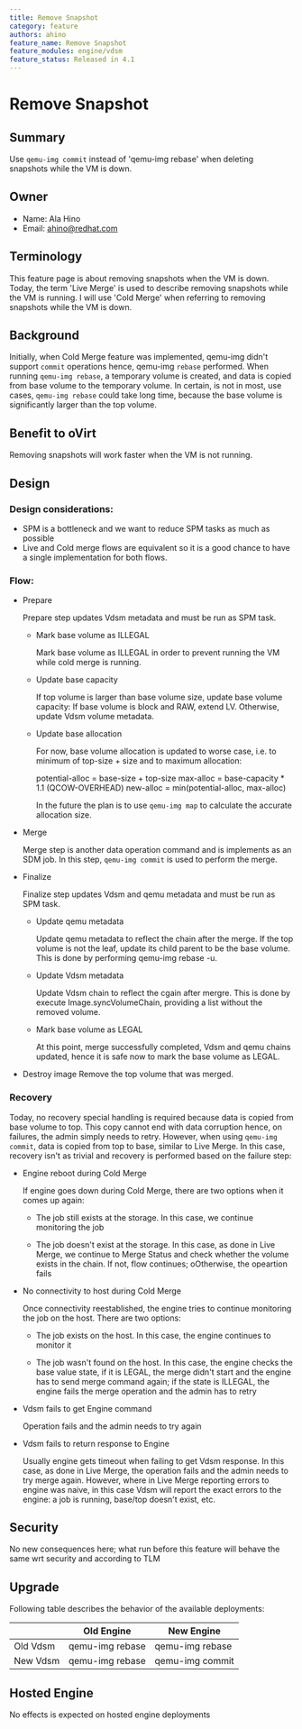 ```yaml
---
title: Remove Snapshot
category: feature
authors: ahino
feature_name: Remove Snapshot
feature_modules: engine/vdsm
feature_status: Released in 4.1
---
```


# Remove Snapshot

## Summary

Use `qemu-img commit` instead of 'qemu-img rebase' when deleting snapshots while the VM is down.

## Owner

*   Name: Ala Hino
*   Email: <ahino@redhat.com>

## Terminology

This feature page is about removing snapshots when the VM is down. Today, the term 'Live Merge' is used to describe removing snapshots while the VM is running. I will use 'Cold Merge' when referring to removing snapshots while the VM is down.

## Background

Initially, when Cold Merge feature was implemented, qemu-img didn't support `commit` operations hence, qemu-img `rebase` performed. When running `qemu-img rebase`, a temporary volume is created, and data is copied from base volume to the temporary volume. In certain, is not in most, use cases, `qemu-img rebase` could take long time, because the base volume is significantly larger than the top volume.

## Benefit to oVirt

Removing snapshots will work faster when the VM is not running.

## Design

### Design considerations:

* SPM is a bottleneck and we want to reduce SPM tasks as much as possible
* Live and Cold merge flows are equivalent so it is a good chance to have a single implementation for both flows. 

### Flow:

* Prepare

    Prepare step updates Vdsm metadata and must be run as SPM task.

    * Mark base volume as ILLEGAL

        Mark base volume as ILLEGAL in order to prevent running the VM while cold merge is running.

    * Update base capacity

        If top volume is larger than base volume size, update base volume capacity:
        If base volume is block and RAW, extend LV. Otherwise, update Vdsm volume metadata.

    * Update base allocation

        For now, base volume allocation is updated to worse case, i.e. to minimum of top-size + size and to maximum allocation:

        potential-alloc = base-size + top-size
        max-alloc = base-capacity * 1.1 (QCOW-OVERHEAD)
        new-alloc = min(potential-alloc, max-alloc)

        In the future the plan is to use `qemu-img map` to calculate the accurate allocation size.

* Merge

    Merge step is another data operation command and is implements as an SDM job.
    In this step, `qemu-img commit` is used to perform the merge.

* Finalize

    Finalize step updates Vdsm and qemu metadata and must be run as SPM task.

    * Update qemu metadata
    
        Update qemu metadata to reflect the chain after the merge. If the top volume is not the leaf, update its child parent to be the base volume. This is done by performing qemu-img rebase -u.

    * Update Vdsm metadata

        Update Vdsm chain to reflect the cgain after mergre. This is done by execute Image.syncVolumeChain, providing a list without the removed volume.

    * Mark base volume as LEGAL

        At this point, merge successfully completed, Vdsm and qemu chains updated, hence it is safe now to mark the base volume as LEGAL.

* Destroy image
    Remove the top volume that was merged.

### Recovery

Today, no recovery special handling is required because data is copied from base volume to top. This copy cannot end with data corruption hence, on failures, the admin simply needs to retry. However, when using `qemu-img commit`, data is copied from top to base, similar to Live Merge. In this case, recovery isn't as trivial and recovery is performed based on the failure step:

* Engine reboot during Cold Merge

  If engine goes down during Cold Merge, there are two options when it comes up again:

  * The job still exists at the storage. In this case, we continue monitoring the job

  * The job doesn't exist at the storage. In this case, as done in Live Merge, we continue to Merge Status and check whether the volume exists in the chain. If not, flow continues; oOtherwise, the opeartion fails

* No connectivity to host during Cold Merge

  Once connectivity reestablished, the engine tries to continue monitoring the job on the host. There are two options:
  
  * The job exists on the host. In this case, the engine continues to monitor it
  
  * The job wasn't found on the host. In this case, the engine checks the base value state, if it is LEGAL, the merge didn't start and the engine has to send merge command again; if the state is ILLEGAL, the engine fails the merge operation and the admin has to retry

* Vdsm fails to get Engine command

  Operation fails and the admin needs to try again

* Vdsm fails to return response to Engine

  Usually engine gets timeout when failing to get Vdsm response. In this case, as done in Live Merge, the operation fails and the admin needs to try merge again. However, where in Live Merge reporting errors to engine was naive, in this case Vdsm will report the exact errors to the engine: a job is running, base/top doesn't exist, etc.

## Security

No new consequences here; what run before this feature will behave the same wrt security and according to TLM

## Upgrade

Following table describes the behavior of the available deployments:

|             | Old Engine      | New Engine                 |
|-------------|-----------------|----------------------------|
| Old Vdsm    | qemu-img rebase | qemu-img rebase            |
| New Vdsm    | qemu-img rebase | qemu-img commit            |


## Hosted Engine

No effects is expected on hosted engine deployments

